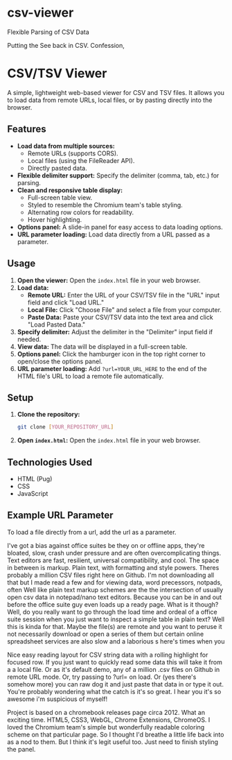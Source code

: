# csv-viewer
Flexible Parsing of CSV Data

Putting the See back in CSV. Confession,



# CSV/TSV Viewer

A simple, lightweight web-based viewer for CSV and TSV files. It allows you to load data from remote URLs, local files, or by pasting directly into the browser.

## Features

* **Load data from multiple sources:**
    * Remote URLs (supports CORS).
    * Local files (using the FileReader API).
    * Directly pasted data.
* **Flexible delimiter support:** Specify the delimiter (comma, tab, etc.) for parsing.
* **Clean and responsive table display:**
    * Full-screen table view.
    * Styled to resemble the Chromium team's table styling.
    * Alternating row colors for readability.
    * Hover highlighting.
* **Options panel:** A slide-in panel for easy access to data loading options.
* **URL parameter loading:** Load data directly from a URL passed as a parameter.


## Usage

1.  **Open the viewer:** Open the `index.html` file in your web browser.
2.  **Load data:**
    * **Remote URL:** Enter the URL of your CSV/TSV file in the "URL" input field and click "Load URL."
    * **Local File:** Click "Choose File" and select a file from your computer.
    * **Paste Data:** Paste your CSV/TSV data into the text area and click "Load Pasted Data."
3.  **Specify delimiter:** Adjust the delimiter in the "Delimiter" input field if needed.
4.  **View data:** The data will be displayed in a full-screen table.
5.  **Options panel:** Click the hamburger icon in the top right corner to open/close the options panel.
6.  **URL parameter loading:** Add `?url=YOUR_URL_HERE` to the end of the HTML file's URL to load a remote file automatically.

## Setup

1.  **Clone the repository:**
    ```bash
    git clone [YOUR_REPOSITORY_URL]
    ```
2.  **Open `index.html`:** Open the `index.html` file in your web browser.

## Technologies Used

* HTML (Pug)
* CSS
* JavaScript

## Example URL Parameter

To load a file directly from a url, add the url as a parameter.




I've got a bias against office suites be they on or offline apps, they're bloated, slow, crash under pressure and are often overcomplicating things. Text editors are fast, resilient, universal compatibility, and cool. The space in between is markup. Plain text, with formatting and style powers. Theres probably a million CSV files right here on Github. I'm not downloading all that but I made read a few and for viewing data, word precessors, notpads, often  Well like plain text markup schemes are the the intersection of usually open csv data in notepad/nano text editors. Because you can be in and out before the office suite guy even loads up a ready page. What is it though? Well, do you really want to go through the load time and ordeal of a office suite session when you just want to inspect a simple table in plain text? Well this is kinda for that. Maybe the file(s) are remote and you want to peruse it not necessarily download or open a series of them but certain online spreadsheet services are also slow and a laborious s here's times when you 

Nice easy reading layout for CSV string data with a rolling highlight for focused row. If you just want to quickly read some data this will take it from a a local file. Or as it's default demo, any of a million .csv files on Github in remote URL mode. Or, try passing to ?url= on load. Or (yes there's somehow more) you can raw dog it and just paste that data in or type it out. You're probably wondering what the catch is it's so great. I hear you it's so awesome i'm suspicious of myself! 


Project is based on a chromebook releases page circa 2012. What an exciting time.  HTML5, CSS3, WebGL, Chrome Extensions, ChromeOS. I loved the Chromium team's simple but wonderfully readable coloring scheme on that particular page. So I thought I'd breathe a little life back into as a nod to them. But I think it's legit useful too. Just need to finish styling the panel. 

